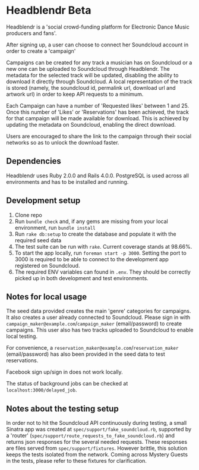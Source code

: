 Headblendr Beta
============================

Headblendr is a 'social crowd-funding platform for Electronic Dance Music 
producers and fans'.

After signing up, a user can choose to connect her Soundcloud account in order 
to create a 'campaign'

Campaigns can be created for any track a musician has on Soundcloud or a new 
one can be uploaded to Soundcloud through Headblendr.
The metadata for the selected track will be updated, disabling the ability to 
download it directly through Soundcloud. A local representation of the 
track is stored (namely, the soundcloud id, permalink url, download url and
artwork url) in order to keep API requests to a minimum.

Each Campaign can have a number of 'Requested likes' between 1 and 25. Once this
number of 'Likes' or 'Reservations' has been achieved, the track for that
campaign will be made available for download. This is achieved by updating the
metadata on Soundcloud, enabling the direct download.

Users are encouraged to share the link to the campaign through their social
networks so as to unlock the download faster.

## Dependencies ##

Headblendr uses Ruby 2.0.0 and Rails 4.0.0. PostgreSQL is used across all
environments and has to be installed and running.

## Development setup ##

1. Clone repo
2. Run `bundle check` and, if any gems are missing from your local environment,
   run `bundle install`
3. Run `rake db:setup` to create the database and populate it with the required 
   seed data
4. The test suite can be run with `rake`. Current coverage stands at 98.66%.
5. To start the app locally, run `foreman start -p 3000`. Setting the port to
   3000 is required to be able to connect to the development app registered on Soundcloud.
6. The required ENV variables can found in `.env`. They should be correctly
   picked up in both development and test environments.

## Notes for local usage ##

The seed data provided creates the main 'genre' categories for campaigns. It
also creates a user already connected to Soundcloud. 
Please sign in with `campaign_maker@example.com`/`campaign_maker` (email/password)
to create campaigns. This user also has two tracks uploaded to Soundcloud to enable local
testing.

For convenience, a `reservation_maker@example.com`/`reservation_maker`
(email/password) has also been provided in the seed data to test reservations.

Facebook sign up/sign in does not work locally.

The status of background jobs can be checked at `localhost:3000/delayed_job`.

## Notes about the testing setup ##

In order not to hit the Soundcloud API continuously during testing, a small
Sinatra app was created at `spec/support/fake_soundcloud.rb`, supported by a
'router' (`spec/support/route_requests_to_fake_soundcloud.rb`)  and returns json
responses for the several needed requests. These responses are files served from
`spec/support/fixtures`. However brittle, this solution keeps the tests isolated 
from the network. Coming across Mystery Guests in the tests, please refer to
these fixtures for clarification.
